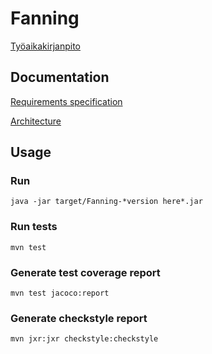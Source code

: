 # Fanning

[Työaikakirjanpito](https://github.com/Tuupertunut/Fanning/blob/master/documentation/tyoaikakirjanpito.md)

## Documentation

[Requirements specification](https://github.com/Tuupertunut/Fanning/blob/master/documentation/reqspec.md)

[Architecture](https://github.com/Tuupertunut/Fanning/blob/master/documentation/architecture.md)

## Usage

### Run

```
java -jar target/Fanning-*version here*.jar
```

### Run tests

```
mvn test
```

### Generate test coverage report

```
mvn test jacoco:report
```

### Generate checkstyle report

```
mvn jxr:jxr checkstyle:checkstyle
```
